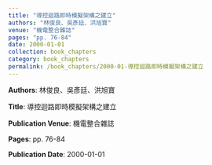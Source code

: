 ```yaml
---
title: "導控迴路即時模擬架構之建立"
authors: "林俊良、吳彥廷、洪旭寶"
venue: "機電整合雜誌"
pages: "pp. 76-84"
date: 2000-01-01
collection: book_chapters
category: book_chapters
permalink: /book_chapters/2000-01-導控迴路即時模擬架構之建立
---
```


**Authors**: 林俊良、吳彥廷、洪旭寶

**Title**: 導控迴路即時模擬架構之建立

**Publication Venue**: 機電整合雜誌

**Pages**: pp. 76-84

**Publication Date**: 2000-01-01
